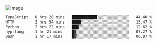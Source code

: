 ![image](https://github-profile-trophy.vercel.app/?username=CMOISDEAD&theme=oldie&row=1&no-frame=true&no-bg=true&margin-w=15&margin-h=15)
<!--START_SECTION:waka-->

```txt
TypeScript   8 hrs 20 mins   ███████████░░░░░░░░░░░░░░   44.40 %
HTTP         2 hrs 54 mins   ████░░░░░░░░░░░░░░░░░░░░░   15.47 %
Python       2 hrs 22 mins   ███░░░░░░░░░░░░░░░░░░░░░░   12.62 %
hyprlang     1 hr 21 mins    █▓░░░░░░░░░░░░░░░░░░░░░░░   07.27 %
Bash         1 hr 17 mins    █▓░░░░░░░░░░░░░░░░░░░░░░░   06.87 %
```

<!--END_SECTION:waka--> 
